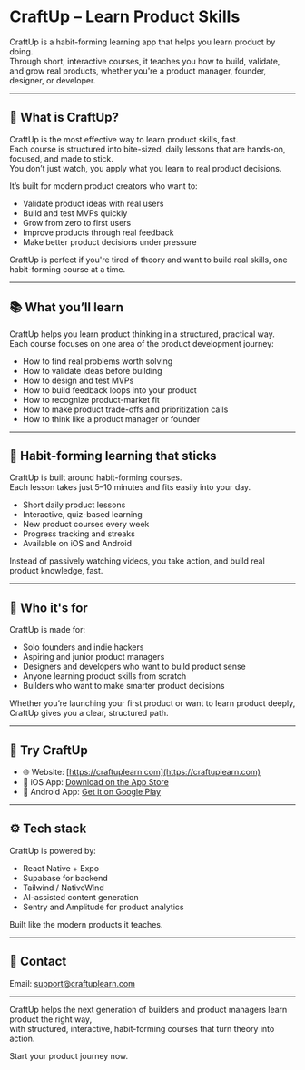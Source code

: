 # CraftUp – Learn Product Skills

CraftUp is a habit-forming learning app that helps you learn product by doing.  
Through short, interactive courses, it teaches you how to build, validate, and grow real products, whether you're a product manager, founder, designer, or developer.

---

## 🚀 What is CraftUp?

CraftUp is the most effective way to learn product skills, fast.  
Each course is structured into bite-sized, daily lessons that are hands-on, focused, and made to stick.  
You don’t just watch, you apply what you learn to real product decisions.

It’s built for modern product creators who want to:

- Validate product ideas with real users
- Build and test MVPs quickly
- Grow from zero to first users
- Improve products through real feedback
- Make better product decisions under pressure

CraftUp is perfect if you're tired of theory and want to build real skills, one habit-forming course at a time.

---

## 📚 What you’ll learn

CraftUp helps you learn product thinking in a structured, practical way.  
Each course focuses on one area of the product development journey:

- How to find real problems worth solving
- How to validate ideas before building
- How to design and test MVPs
- How to build feedback loops into your product
- How to recognize product-market fit
- How to make product trade-offs and prioritization calls
- How to think like a product manager or founder

---

## 🔁 Habit-forming learning that sticks

CraftUp is built around habit-forming courses.  
Each lesson takes just 5–10 minutes and fits easily into your day.

- Short daily product lessons
- Interactive, quiz-based learning
- New product courses every week
- Progress tracking and streaks
- Available on iOS and Android

Instead of passively watching videos, you take action, and build real product knowledge, fast.

---

## 🧠 Who it's for

CraftUp is made for:
- Solo founders and indie hackers
- Aspiring and junior product managers
- Designers and developers who want to build product sense
- Anyone learning product skills from scratch
- Builders who want to make smarter product decisions

Whether you’re launching your first product or want to learn product deeply, CraftUp gives you a clear, structured path.

---

## 📲 Try CraftUp

- 🌐 Website: [https://craftuplearn.com](https://craftuplearn.com)
- 📱 iOS App: [Download on the App Store](https://apps.apple.com/us/app/craftup-learn-product-skills/id6748829614)
- 🤖 Android App: [Get it on Google Play](https://play.google.com/store/apps/details?id=com.andreamezzadra.craftup)

---

## ⚙️ Tech stack

CraftUp is powered by:
- React Native + Expo
- Supabase for backend
- Tailwind / NativeWind
- AI-assisted content generation
- Sentry and Amplitude for product analytics

Built like the modern products it teaches.

---

## 💬 Contact

Email: [support@craftuplearn.com](mailto:support@craftuplearn.com)

---

CraftUp helps the next generation of builders and product managers learn product the right way,  
with structured, interactive, habit-forming courses that turn theory into action.

Start your product journey now.
